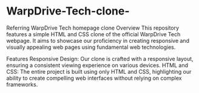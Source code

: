 # WarpDrive-Tech-clone-
Referring WarpDrive Tech homepage clone
Overview
This repository features a simple HTML and CSS clone of the official WarpDrive Tech webpage. It aims to showcase our proficiency in creating responsive and visually appealing web pages using fundamental web technologies.

Features
Responsive Design: Our clone is crafted with a responsive layout, ensuring a consistent viewing experience on various devices.
HTML and CSS: The entire project is built using only HTML and CSS, highlighting our ability to create compelling web interfaces without relying on complex frameworks.   
    

